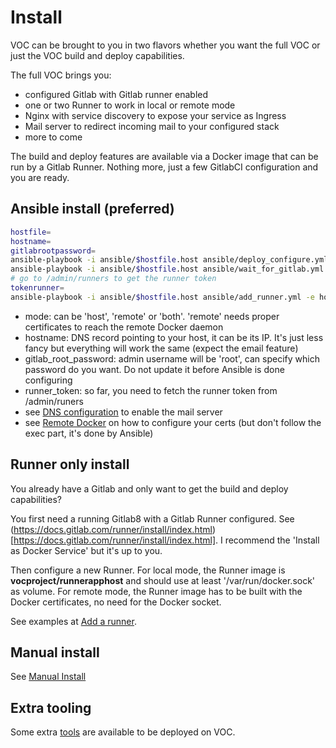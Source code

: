 # Install

VOC can be brought to you in two flavors whether you want the full VOC or just the VOC build and deploy capabilities. 

The full VOC brings you:
* configured Gitlab with Gitlab runner enabled
* one or two Runner to work in local or remote mode
* Nginx with service discovery to expose your service as Ingress
* Mail server to redirect incoming mail to your configured stack
* more to come


The build and deploy features are available via a Docker image that can be run by a Gitlab Runner. Nothing more, just a 
few GitlabCI configuration and you are ready. 



## Ansible install (preferred)



```bash
hostfile=
hostname=
gitlabrootpassword=
ansible-playbook -i ansible/$hostfile.host ansible/deploy_configure.yml -e mode=host -e hostname=$hostname -e gitlab_root_password=$gitlabrootpassword
ansible-playbook -i ansible/$hostfile.host ansible/wait_for_gitlab.yml
# go to /admin/runners to get the runner token
tokenrunner=
ansible-playbook -i ansible/$hostfile.host ansible/add_runner.yml -e hostname=$hostname -e runner_token=$tokenrunner
```

* mode: can be 'host', 'remote' or 'both'. 'remote' needs proper certificates to reach the remote Docker daemon
* hostname: DNS record pointing to your host, it can be its IP. It's just less fancy but everything will work the same (expect the email feature)
* gitlab_root_password: admin username will be 'root', can specify which password do you want. Do not update it before Ansible is done configuring
* runner_token: so far, you need to fetch the runner token from /admin/runers
* see [DNS configuration](Mailin.md#dns-configuration) to enable the mail server
* see [Remote Docker](Manual-Config-Runner.md#remote-docker) on how to configure your certs (but don't follow the exec part, it's done by Ansible)


## Runner only install

You already have a Gitlab and only want to get the build and deploy capabilities?
 
You first need a running Gitlab8 with a Gitlab Runner configured. See (https://docs.gitlab.com/runner/install/index.html)[https://docs.gitlab.com/runner/install/index.html]. 
I recommend the 'Install as Docker Service' but it's up to you. 

Then configure a new Runner. For local mode, the Runner image is __vocproject/runnerapphost__ and should use at least '/var/run/docker.sock' as volume. 
For remote mode, the Runner image has to be built with the Docker certificates, no need for the Docker socket. 

See examples at [Add a runner](Manual-Config-Runner.md#add-a-runner). 



## Manual install

See [Manual Install](Manual-Install.md)

## Extra tooling

Some extra [tools](tooling/tooling.md) are available to be deployed on VOC.